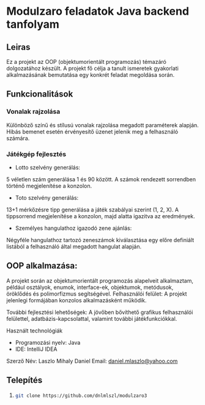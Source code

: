 # Modulzaro feladatok Java backend tanfolyam

## Leiras

Ez a projekt az OOP (objektumorientált programozás) témazáró dolgozatához készült. A projekt fő célja a tanult ismeretek gyakorlati alkalmazásának bemutatása egy konkrét feladat megoldása során.

## Funkcionalitások

### Vonalak rajzolása

Különböző színű és stílusú vonalak rajzolása megadott paraméterek alapján.
Hibás bemenet esetén érvényesítő üzenet jelenik meg a felhasználó számára.

### Játékgép fejlesztés

* Lotto szelvény generálás:

5 véletlen szám generálása 1 és 90 között.
A számok rendezett sorrendben történő megjelenítése a konzolon.

* Toto szelvény generálás:

13+1 mérkőzésre tipp generálása a játék szabályai szerint (1, 2, X).
A tippsorrend megjelenítése a konzolon, majd alatta igazitva az eredmények.

* Személyes hangulathoz igazodó zene ajánlás:

Négyféle hangulathoz tartozó zeneszámok kiválasztása egy előre definiált listából a felhasználó által megadott hangulat alapján.


## OOP alkalmazása: 

A projekt során az objektumorientált programozás alapelveit alkalmaztam, például osztályok, enumok, interface-ek, objektumok, metódusok, öröklődés és polimorfizmus segítségével.
Felhasználói felület: A projekt jelenlegi formájában konzolos alkalmazásként működik.

További fejlesztési lehetőségek: A jövőben bővíthető grafikus felhasználói felülettel, adatbázis-kapcsolattal, valamint további játékfunkciókkal.

Használt technológiák

* Programozási nyelv: Java
* IDE: IntelliJ IDEA

Szerző
Név: Laszlo Mihaly Daniel
Email: daniel.mlaszlo@yahoo.com

## Telepítés

1. 
   ```bash
   git clone https://github.com/dnlmlszl/modulzaro3
   ```
